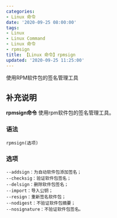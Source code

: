 ```yaml
---
categories:
- Linux 命令
date: '2020-09-25 08:00:00'
tags:
- Linux
- Linux Command
- Linux 命令
- rpmsign
title: 【Linux 命令】rpmsign
updated: '2020-09-25 11:25:00'
---
```


使用RPM软件包的签名管理工具

## 补充说明

**rpmsign命令** 使用rpm软件包的签名管理工具。

###  语法

```shell
rpmsign(选项)
```

###  选项

```shell
--addsign：为自动软件包添加签名；
--checksig：验证软件包签名；
--delsign：删除软件包签名；
--import：导入公钥；
--resign：重新签名软件包；
--nodigest：不验证软件包摘要；
--nosignature：不验证软件包签名。
```


<!-- Linux命令行搜索引擎：https://jaywcjlove.github.io/linux-command/ -->